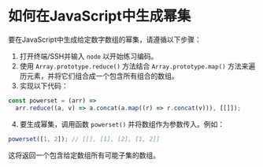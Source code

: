 # 如何在JavaScript中生成幂集

要在JavaScript中生成给定数字数组的幂集，请遵循以下步骤：

1. 打开终端/SSH并输入 `node` 以开始练习编码。
2. 使用 `Array.prototype.reduce()` 方法结合 `Array.prototype.map()` 方法来遍历元素，并将它们组合成一个包含所有组合的数组。
3. 实现以下代码：

```js
const powerset = (arr) =>
  arr.reduce((a, v) => a.concat(a.map((r) => r.concat(v))), [[]]);
```

4. 要生成幂集，调用函数 `powerset()` 并将数组作为参数传入。例如：

```js
powerset([1, 2]); // [[], [1], [2], [1, 2]]
```

这将返回一个包含给定数组所有可能子集的数组。
